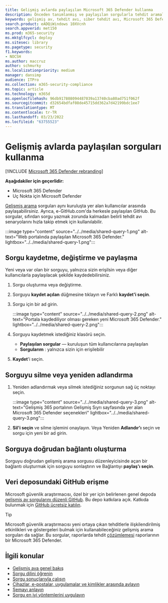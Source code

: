 ```yaml
---
title: Gelişmiş avlarda paylaşılan Microsoft 365 Defender kullanma
description: Önceden tanımlanmış ve paylaşılan sorgularla tehdit aramalarına hemen başlayabilirsiniz. Sorgularınızı genel olarak veya kuruluşla paylaşın.
keywords: gelişmiş av, tehdit avı, siber tehdit avı, Microsoft 365 Defender, Microsoft 365, m365, arama, sorgu, telemetri, özel algılamalar, şema, kusto, github repo, sorgularım, paylaşılan sorgular
search.product: eADQiWindows 10XVcnh
search.appverid: met150
ms.prod: m365-security
ms.mktglfcycl: deploy
ms.sitesec: library
ms.pagetype: security
f1.keywords:
- NOCSH
ms.author: maccruz
author: schmurky
ms.localizationpriority: medium
manager: dansimp
audience: ITPro
ms.collection: m365-security-compliance
ms.topic: article
ms.technology: m365d
ms.openlocfilehash: 96db917808094487039a13740cba80ad751f062f
ms.sourcegitcommit: d32654bdfaf08de45715dd362a7d42199bdc1ee7
ms.translationtype: MT
ms.contentlocale: tr-TR
ms.lasthandoff: 03/23/2022
ms.locfileid: "63755523"
---
```

# <a name="use-shared-queries-in-advanced-hunting"></a>Gelişmiş avlarda paylaşılan sorguları kullanma

[!INCLUDE [Microsoft 365 Defender rebranding](../includes/microsoft-defender.md)]


**Aşağıdakiler için geçerlidir:**
- Microsoft 365 Defender
- Uç Nokta için Microsoft Defender



[Gelişmiş arama](advanced-hunting-overview.md) sorguları aynı kuruluşta yer alan kullanıcılar arasında paylaşabilirsiniz. Ayrıca, e-GitHub.com'da herkesle paylaşılan GitHub. Bu sorgular, sıfırdan sorgu yazmak zorunda kalmadan belirli tehdit avı senaryolarını hızla takip etmek için kullanılabilir.

:::image type="content" source="../../media/shared-query-1.png" alt-text="Web portalında paylaşılan Microsoft 365 Defender." lightbox="../../media/shared-query-1.png":::

## <a name="save-modify-and-share-a-query"></a>Sorgu kaydetme, değiştirme ve paylaşma
Yeni veya var olan bir sorguyu, yalnızca sizin erişilsin veya diğer kullanıcılarla paylaşılacak şekilde kaydedebilirsiniz. 

1. Sorgu oluşturma veya değiştirme. 

2. Sorguyu **kaydet açılan** düğmesine tıklayın ve Farklı **kaydet'i seçin**.
    
3. Sorgu için bir ad girin. 

   :::image type="content" source="../../media/shared-query-2.png" alt-text="Portala kaydediliyor olması gereken yeni Microsoft 365 Defender." lightbox="../../media/shared-query-2.png":::

4. Sorguyu kaydetmek istediğiniz klasörü seçin.
    - **Paylaşılan sorgular** — kuruluşun tüm kullanıcılarına paylaşılan
    - **Sorgularım** : yalnızca sizin için erişilebilir
    
5. **Kaydet**'i seçin. 

## <a name="delete-or-rename-a-query"></a>Sorguyu silme veya yeniden adlandırma
1. Yeniden adlandırmak veya silmek istediğiniz sorgunun sağ üç noktayı seçin.

    :::image type="content" source="../../media/shared-query-3.png" alt-text="Gelişmiş 365 portalının Gelişmiş Sıyrı sayfasında yer alan Microsoft 365 Defender seçenekleri" lightbox="../../media/shared-query-3.png":::

2. **Sil'i seçin** ve silme işlemini onaylayın. Veya Yeniden **Adlandır'ı** seçin ve sorgu için yeni bir ad girin.

## <a name="create-a-direct-link-to-a-query"></a>Sorguya doğrudan bağlantı oluşturma
Sorguyu doğrudan gelişmiş arama sorgusu düzenleyicisinde açan bir bağlantı oluşturmak için sorguyu sonlaştırın ve Bağlantıyı **paylaş'ı seçin**.

## <a name="access-queries-in-the-github-repository"></a>Veri deposundaki GitHub erişme  
Microsoft güvenlik araştırmacısı, özel bir yer için belirlenen genel depoda [gelişmiş av sorgularını düzenli GitHub](https://aka.ms/hunting-queries). Bu depo katkılara açık. Katkıda bulunmak için [GitHub ücretsiz katılın](https://github.com/).

>[!tip]
>Microsoft güvenlik araştırmacısı yeni ortaya çıkan tehditlerle ilişkilendirilmiş etkinlikleri ve göstergeleri bulmak için kullanabileceğiniz gelişmiş arama sorguları da sağlar. Bu sorgular, raporlarda tehdit [çözümlemesi](/windows/security/threat-protection/microsoft-defender-atp/threat-analytics) raporlarının bir Microsoft 365 Defender.


## <a name="related-topics"></a>İlgili konular
- [Gelişmiş ava genel bakış](advanced-hunting-overview.md)
- [Sorgu dilini öğrenin](advanced-hunting-query-language.md)
- [Sorgu sonuçlarıyla çalışın](advanced-hunting-query-results.md)
- [Cihazlar, e-postalar, uygulamalar ve kimlikler arasında avlayın](advanced-hunting-query-emails-devices.md)
- [Şemayı anlayın](advanced-hunting-schema-tables.md)
- [Sorgu en iyi yöntemlerini uygulayın](advanced-hunting-best-practices.md)